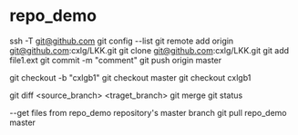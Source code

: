 # repo_demo

ssh -T git@github.com
git config --list
git remote add origin git@github.com:cxlg/LKK.git
git clone git@github.com:cxlg/LKK.git
git add file1.ext
git commit -m "comment"
git push origin master

git checkout -b "cxlgb1"
git checkout master
git checkout cxlgb1

git diff <source_branch> <traget_branch>
git merge <branch>
git status

--get files from repo_demo repository's master branch
git pull repo_demo master

